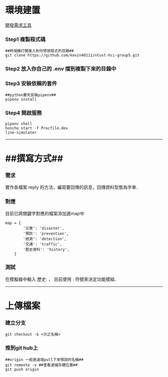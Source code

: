 # **環境建置**
[開發需求工具](https://hackmd.io/s/rJLWLWx_Q#Install-pip)

### Step1 複製程式碼
```
##終端機打開進入到你想放程式的目錄##
git clone https://github.com/kevin40111/ntust-hci-group5.git
```

### Step2 放入你自己的 .env 擋到複製下來的目錄中

### Step3 安裝依賴的套件
```
##python要先安裝pipenv##
pipenv install
```

### Step4 開啟服務
```
pipenv shell
honcho start -f Procfile.dev
line-simulator
```
- - - -

# ##撰寫方式##
### 需求
實作各檔案 reply 的方法，編寫要回傳的訊息，回傳資料型態為字串．

### 對應
目前已將關鍵字對應的檔案添加進map中
```
map = {
        '災害': 'disaster',
        '預防': 'prevention',
        '檢測': 'detection',
        '交通': 'traffic',
        '歷史資料': 'history',
    }
```

### 測試
在模擬器中輸入  歷史:  <parameter> ， 目前使用 : 符號來決定功能模組．
- - - -

# **上傳檔案**
### 建立分支
```
git checkout -b <分之名稱>
```

### 推到git hub上
```
##origin 一般是遠端pull下來預設的名稱##
git remeote -v ##查看遠儲存體位置##
git push origin
```
